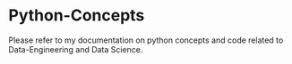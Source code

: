# Python-Concepts

Please refer to my documentation on python concepts and code related to Data-Engineering and Data Science.

